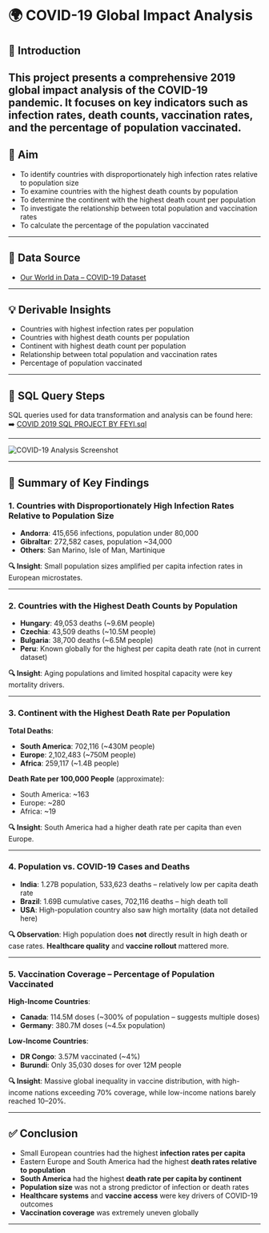 # 🌍 COVID-19 Global Impact Analysis

## 🧾 Introduction

This project presents a comprehensive 2019 global impact analysis of the COVID-19 pandemic. It focuses on key indicators such as infection rates, death counts, vaccination rates, and the percentage of population vaccinated. 
---

## 🎯 Aim

- To identify countries with disproportionately high infection rates relative to population size  
- To examine countries with the highest death counts by population  
- To determine the continent with the highest death count per population  
- To investigate the relationship between total population and vaccination rates  
- To calculate the percentage of the population vaccinated  

---

## 📂 Data Source

- [Our World in Data – COVID-19 Dataset](https://ourworldindata.org/covid-deaths)

---

## 💡 Derivable Insights

- Countries with highest infection rates per population  
- Countries with highest death counts per population  
- Continent with highest death count per population  
- Relationship between total population and vaccination rates  
- Percentage of population vaccinated  

---

## 🧵 SQL Query Steps

SQL queries used for data transformation and analysis can be found here:  
➡️ [COVID 2019 SQL PROJECT BY FEYI.sql](https://github.com/Oluwafeyidunmininu/SQL-Projects/blob/main/COVID%202019%20SQL%20PROJECT%20BY%20FEYI.sql)

---

![COVID-19 Analysis Screenshot](<https://github.com/Oluwafeyidunmininu/COVID-19-Global-Impact-Analysis/blob/main/Query%20Screenshot%20.png>)

---

## 📌 Summary of Key Findings

### 1. Countries with Disproportionately High Infection Rates Relative to Population Size

- **Andorra**: 415,656 infections, population under 80,000  
- **Gibraltar**: 272,582 cases, population ~34,000  
- **Others**: San Marino, Isle of Man, Martinique

**🔍 Insight**: Small population sizes amplified per capita infection rates in European microstates.

---

### 2. Countries with the Highest Death Counts by Population

- **Hungary**: 49,053 deaths (~9.6M people)  
- **Czechia**: 43,509 deaths (~10.5M people)  
- **Bulgaria**: 38,700 deaths (~6.5M people)  
- **Peru**: Known globally for the highest per capita death rate (not in current dataset)

**🔍 Insight**: Aging populations and limited hospital capacity were key mortality drivers.

---

### 3. Continent with the Highest Death Rate per Population

**Total Deaths**:  
- **South America**: 702,116 (~430M people)  
- **Europe**: 2,102,483 (~750M people)  
- **Africa**: 259,117 (~1.4B people)  

**Death Rate per 100,000 People** (approximate):  
- South America: ~163  
- Europe: ~280  
- Africa: ~19  

**🔍 Insight**: South America had a higher death rate per capita than even Europe.

---

### 4. Population vs. COVID-19 Cases and Deaths

- **India**: 1.27B population, 533,623 deaths – relatively low per capita death rate  
- **Brazil**: 1.69B cumulative cases, 702,116 deaths – high death toll  
- **USA**: High-population country also saw high mortality (data not detailed here)

**🔍 Observation**: High population does **not** directly result in high death or case rates. **Healthcare quality** and **vaccine rollout** mattered more.

---

### 5. Vaccination Coverage – Percentage of Population Vaccinated

**High-Income Countries**:
- **Canada**: 114.5M doses (~300% of population – suggests multiple doses)  
- **Germany**: 380.7M doses (~4.5x population)

**Low-Income Countries**:
- **DR Congo**: 3.57M vaccinated (~4%)  
- **Burundi**: Only 35,030 doses for over 12M people

**🔍 Insight**: Massive global inequality in vaccine distribution, with high-income nations exceeding 70% coverage, while low-income nations barely reached 10–20%.

---

## ✅ Conclusion

- Small European countries had the highest **infection rates per capita**  
- Eastern Europe and South America had the highest **death rates relative to population**  
- **South America** had the highest **death rate per capita by continent**  
- **Population size** was not a strong predictor of infection or death rates  
- **Healthcare systems** and **vaccine access** were key drivers of COVID-19 outcomes  
- **Vaccination coverage** was extremely uneven globally

---

